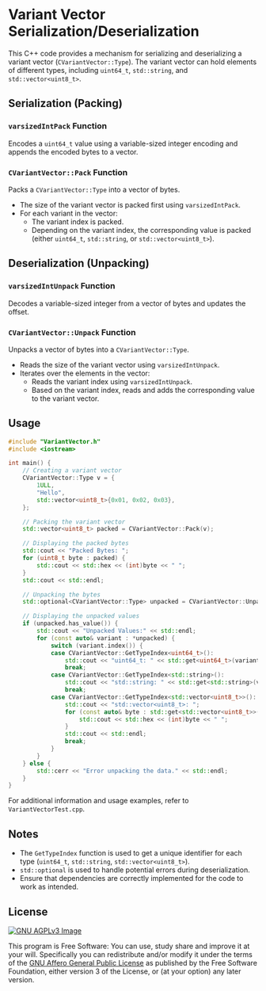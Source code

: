 # Variant Vector Serialization/Deserialization

This C++ code provides a mechanism for serializing and deserializing a variant vector (`CVariantVector::Type`). The variant vector can hold elements of different types, including `uint64_t`, `std::string`, and `std::vector<uint8_t>`.

## Serialization (Packing)

### `varsizedIntPack` Function
Encodes a `uint64_t` value using a variable-sized integer encoding and appends the encoded bytes to a vector.

### `CVariantVector::Pack` Function
Packs a `CVariantVector::Type` into a vector of bytes.
- The size of the variant vector is packed first using `varsizedIntPack`.
- For each variant in the vector:
  - The variant index is packed.
  - Depending on the variant index, the corresponding value is packed (either `uint64_t`, `std::string`, or `std::vector<uint8_t>`).

## Deserialization (Unpacking)

### `varsizedIntUnpack` Function
Decodes a variable-sized integer from a vector of bytes and updates the offset.

### `CVariantVector::Unpack` Function
Unpacks a vector of bytes into a `CVariantVector::Type`.
- Reads the size of the variant vector using `varsizedIntUnpack`.
- Iterates over the elements in the vector:
  - Reads the variant index using `varsizedIntUnpack`.
  - Based on the variant index, reads and adds the corresponding value to the variant vector.

## Usage

```cpp
#include "VariantVector.h"
#include <iostream>

int main() {
	// Creating a variant vector
	CVariantVector::Type v = {
		1ULL,
		"Hello",
		std::vector<uint8_t>{0x01, 0x02, 0x03},
	};

	// Packing the variant vector
	std::vector<uint8_t> packed = CVariantVector::Pack(v);

	// Displaying the packed bytes
	std::cout << "Packed Bytes: ";
	for (uint8_t byte : packed) {
		std::cout << std::hex << (int)byte << " ";
	}
	std::cout << std::endl;

	// Unpacking the bytes
	std::optional<CVariantVector::Type> unpacked = CVariantVector::Unpack(packed);

	// Displaying the unpacked values
	if (unpacked.has_value()) {
		std::cout << "Unpacked Values:" << std::endl;
		for (const auto& variant : *unpacked) {
			switch (variant.index()) {
			case CVariantVector::GetTypeIndex<uint64_t>():
				std::cout << "uint64_t: " << std::get<uint64_t>(variant) << std::endl;
				break;
			case CVariantVector::GetTypeIndex<std::string>():
				std::cout << "std::string: " << std::get<std::string>(variant) << std::endl;
				break;
			case CVariantVector::GetTypeIndex<std::vector<uint8_t>>():
				std::cout << "std::vector<uint8_t>: ";
				for (const auto& byte : std::get<std::vector<uint8_t>>(variant)) {
					std::cout << std::hex << (int)byte << " ";
				}
				std::cout << std::endl;
				break;
			}
		}
	} else {
		std::cerr << "Error unpacking the data." << std::endl;
	}
}
```

For additional information and usage examples, refer to `VariantVectorTest.cpp`.

## Notes

* The `GetTypeIndex` function is used to get a unique identifier for each type (`uint64_t`, `std::string`, `std::vector<uint8_t>`).
* `std::optional` is used to handle potential errors during deserialization.
* Ensure that dependencies are correctly implemented for the code to work as intended.

## License

[![GNU AGPLv3 Image](https://www.gnu.org/graphics/agplv3-155x51.png)](https://www.gnu.org/licenses/agpl-3.0.html)

This program is Free Software: You can use, study share and improve it at your
will. Specifically you can redistribute and/or modify it under the terms of the
[GNU Affero General Public License](https://www.gnu.org/licenses/agpl-3.0.html) as
published by the Free Software Foundation, either version 3 of the License, or
(at your option) any later version.
